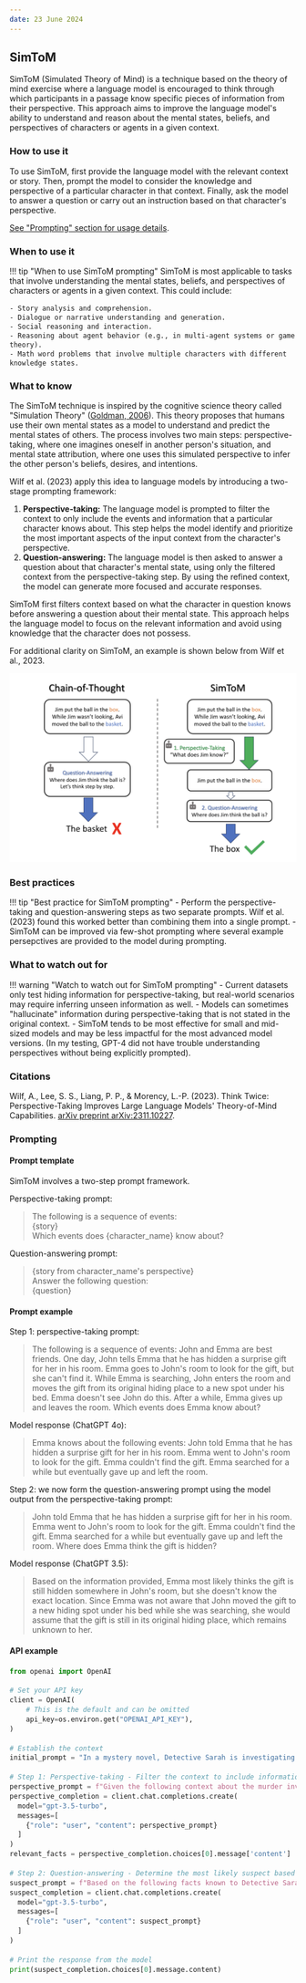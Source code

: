 ```yaml
---
date: 23 June 2024
---
```


## SimToM
SimToM (Simulated Theory of Mind) is a technique based on the theory of mind exercise where a language model is encouraged to think through which participants in a passage know specific pieces of information from their perspective. This approach aims to improve the language model's ability to understand and reason about the mental states, beliefs, and perspectives of characters or agents in a given context.

### How to use it
To use SimToM, first provide the language model with the relevant context or story. Then, prompt the model to consider the knowledge and perspective of a particular character in that context. Finally, ask the model to answer a question or carry out an instruction based on that character's perspective.

[See "Prompting" section for usage details](#prompting).

### When to use it
!!! tip "When to use SimToM prompting"
    SimToM is most applicable to tasks that involve understanding the mental states, beliefs, and perspectives of characters or agents in a given context. This could include:

    - Story analysis and comprehension.
    - Dialogue or narrative understanding and generation.
    - Social reasoning and interaction.
    - Reasoning about agent behavior (e.g., in multi-agent systems or game theory).
    - Math word problems that involve multiple characters with different knowledge states.

### What to know
The SimToM technique is inspired by the cognitive science theory called "Simulation Theory" ([Goldman, 2006](https://academic.oup.com/book/7488)). This theory proposes that humans use their own mental states as a model to understand and predict the mental states of others. The process involves two main steps: perspective-taking, where one imagines oneself in another person's situation, and mental state attribution, where one uses this simulated perspective to infer the other person's beliefs, desires, and intentions.

Wilf et al. (2023) apply this idea to language models by introducing a two-stage prompting framework:

1. **Perspective-taking:** The language model is prompted to filter the context to only include the events and information that a particular character knows about. This step helps the model identify and prioritize the most important aspects of the input context from the character's perspective.
2. **Question-answering:** The language model is then asked to answer a question about that character's mental state, using only the filtered context from the perspective-taking step. By using the refined context, the model can generate more focused and accurate responses.

SimToM first filters context based on what the character in question knows before answering a question about their mental state. This approach helps the language model to focus on the relevant information and avoid using knowledge that the character does not possess.

For additional clarity on SimToM, an example is shown below from Wilf et al., 2023.

![An image of a SimToM prompt example](../../images/zero_shot/simtom.png)

### Best practices
!!! tip "Best practice for SimToM prompting"
    - Perform the perspective-taking and question-answering steps as two separate prompts. Wilf et al. (2023) found this worked better than combining them into a single prompt.
    - SimToM can be improved via few-shot prompting where several example persepctives are provided to the model during prompting.

### What to watch out for
!!! warning "Watch to watch out for SimToM prompting"
    - Current datasets only test hiding information for perspective-taking, but real-world scenarios may require inferring unseen information as well.
    - Models can sometimes "hallucinate" information during perspective-taking that is not stated in the original context.
    - SimToM tends to be most effective for small and mid-sized models and may be less impactful for the most advanced model versions. (In my testing, GPT-4 did not have trouble understanding perspectives without being explicitly prompted).

### Citations
Wilf, A., Lee, S. S., Liang, P. P., & Morency, L.-P. (2023). Think Twice: Perspective-Taking Improves Large Language Models' Theory-of-Mind Capabilities. [arXiv preprint arXiv:2311.10227](https://arxiv.org/abs/2311.10227).

### Prompting
#### Prompt template
SimToM involves a two-step prompt framework.

Perspective-taking prompt:
> The following is a sequence of events: <br>
> {story} <br>
> Which events does {character_name} know about?

Question-answering prompt:
> {story from character_name's perspective} <br>
> Answer the following question: <br>
> {question} <br>

#### Prompt example
Step 1: perspective-taking prompt:
> The following is a sequence of events: John and Emma are best friends. One day, John tells Emma that he has hidden a surprise gift for her in his room. Emma goes to John's room to look for the gift, but she can't find it. While Emma is searching, John enters the room and moves the gift from its original hiding place to a new spot under his bed. Emma doesn't see John do this. After a while, Emma gives up and leaves the room. Which events does Emma know about?

Model response (ChatGPT 4o):
> Emma knows about the following events: John told Emma that he has hidden a surprise gift for her in his room. Emma went to John's room to look for the gift. Emma couldn't find the gift. Emma searched for a while but eventually gave up and left the room.

Step 2: we now form the question-answering prompt using the model output from the perspective-taking prompt:
> John told Emma that he has hidden a surprise gift for her in his room. Emma went to John's room to look for the gift. Emma couldn't find the gift. Emma searched for a while but eventually gave up and left the room.
> Where does Emma think the gift is hidden?

Model response (ChatGPT 3.5):
> Based on the information provided, Emma most likely thinks the gift is still hidden somewhere in John's room, but she doesn't know the exact location. Since Emma was not aware that John moved the gift to a new hiding spot under his bed while she was searching, she would assume that the gift is still in its original hiding place, which remains unknown to her.

#### API example
```python
from openai import OpenAI

# Set your API key
client = OpenAI(
    # This is the default and can be omitted
    api_key=os.environ.get("OPENAI_API_KEY"),
)

# Establish the context
initial_prompt = "In a mystery novel, Detective Sarah is investigating a murder at a mansion. The victim, Mr. Thompson, was found dead in his study. Sarah interviews the butler, James, who mentions that he saw the gardener, Mike, arguing with Mr. Thompson the day before the murder. Later, Sarah discovers that Mr. Thompson's will was recently changed, leaving most of his estate to his secretary, Lisa."

# Step 1: Perspective-taking - Filter the context to include information known to Detective Sarah
perspective_prompt = f"Given the following context about the murder investigation, identify the key facts that Detective Sarah knows: {context}"
perspective_completion = client.chat.completions.create(
  model="gpt-3.5-turbo",
  messages=[
    {"role": "user", "content": perspective_prompt}
  ]
)
relevant_facts = perspective_completion.choices[0].message['content']

# Step 2: Question-answering - Determine the most likely suspect based on Detective Sarah's knowledge
suspect_prompt = f"Based on the following facts known to Detective Sarah, who does she most likely suspect of murdering Mr. Thompson and why? {relevant_facts}"
suspect_completion = client.chat.completions.create(
  model="gpt-3.5-turbo",
  messages=[
    {"role": "user", "content": suspect_prompt}
  ]
)

# Print the response from the model
print(suspect_completion.choices[0].message.content)
```